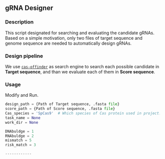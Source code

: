 ## gRNA Designer

### Description

This script designated for searching and evaluating the candidate gRNAs. Based on a simple motivation, only two files of target sequence and genome sequence are needed to automatically design gRNAs.

### Design pipeline
We use [`cas-offinder`](https://github.com/snugel/cas-offinder) as search engine to search each possible candidate in **Target sequence**, and than we evaluate each of them in **Score sequence**.


### Usage
Modify and Run.

```python
design_path = {Path of Target sequence, .fasta file}
score_path = {Path of Score sequence, .fasta file}
Cas_species = 'SpCas9'  # Which species of Cas protein used in project.
task_name = None
work_dir = None

DNAbuldge = 1
RNAbuldge = 2
mismatch = 5
risk_match = 3

------------
```
